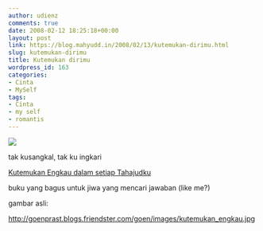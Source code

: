 ```yaml
---
author: udienz
comments: true
date: 2008-02-12 18:25:18+00:00
layout: post
link: https://blog.mahyudd.in/2008/02/13/kutemukan-dirimu.html
slug: kutemukan-dirimu
title: Kutemukan dirimu
wordpress_id: 163
categories:
- Cinta
- MySelf
tags:
- Cinta
- my self
- romantis
---
```


![](http://goenprast.blogs.friendster.com/goen/images/kutemukan_engkau.jpg)

tak kusangkal, tak ku ingkari

[Kutemukan Engkau dalam setiap Tahajudku](http://awankumat.blogspot.com/2007/01/kutemukan-engkau-di-setiap-tahajudku.html)

buku yang bagus  untuk jiwa yang mencari jawaban (like me?)

gambar asli:

http://goenprast.blogs.friendster.com/goen/images/kutemukan_engkau.jpg
